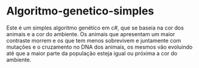 # Algoritmo-genetico-simples
  Este é um simples algoritmo genético em c#, que se baseia na cor dos animais e a cor do ambiente. Os animais que apresentam um maior contraste morrem e os que tem menos sobrevivem e juntamente com mutações e o cruzamento no DNA dos animais, os mesmos vão evoluindo até que a maior parte da população esteja igual ou próxima a cor do ambiente.

